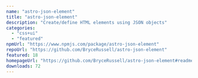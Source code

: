 ```yaml
---
name: "astro-json-element"
title: "astro-json-element"
description: "Create/define HTML elements using JSON objects"
categories:
  - "css+ui"
  - "featured"
npmUrl: "https://www.npmjs.com/package/astro-json-element"
repoUrl: "https://github.com/BryceRussell/astro-json-element"
featured: 18
homepageUrl: "https://github.com/BryceRussell/astro-json-element#readme"
downloads: 72
---
```

